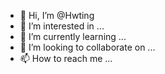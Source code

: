 - 👋 Hi, I’m @Hwting
- 👀 I’m interested in ...
- 🌱 I’m currently learning ...
- 💞️ I’m looking to collaborate on ...
- 📫 How to reach me ...

<!---
Hwting/Hwting is a ✨ special ✨ repository because its `README.md` (this file) appears on your GitHub profile.
You can click the Preview link to take a look at your changes.
--->
